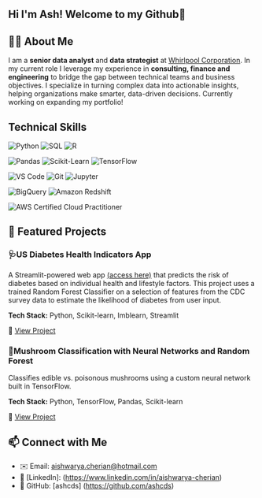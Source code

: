 ## Hi I'm Ash! Welcome to my Github👋

## 👩‍💻 About Me 
I am a **senior data analyst** and **data strategist** at [Whirlpool Corporation](https://www.whirlpoolcorp.com/). In my current role I leverage my experience in **consulting, finance and engineering** to bridge the gap between technical teams and business objectives. I specialize in turning complex data into actionable insights, helping organizations make smarter, data-driven decisions. Currently working on expanding my portfolio!


## Technical Skills 
![Python](https://img.shields.io/badge/Python-3776AB?style=flat&logo=python&logoColor=white)
![SQL](https://img.shields.io/badge/SQL-4479A1?style=flat&logo=mysql&logoColor=white)
![R](https://img.shields.io/badge/R-276DC3?style=flat&logo=r&logoColor=white)

![Pandas](https://img.shields.io/badge/Pandas-150458?style=flat&logo=pandas&logoColor=white)
![Scikit-Learn](https://img.shields.io/badge/Scikit--Learn-F7931E?style=flat&logo=scikit-learn&logoColor=white)
![TensorFlow](https://img.shields.io/badge/TensorFlow-FF6F00?style=flat&logo=tensorflow&logoColor=white)

![VS Code](https://img.shields.io/badge/VS%20Code-007ACC?style=flat&logo=visual-studio-code&logoColor=white)
![Git](https://img.shields.io/badge/Git-F05032?style=flat&logo=git&logoColor=white)
![Jupyter](https://img.shields.io/badge/Jupyter-F37626?style=flat&logo=jupyter&logoColor=white)

![BigQuery](https://img.shields.io/badge/BigQuery-4285F4?style=flat&logo=google-cloud&logoColor=white)
![Amazon Redshift](https://img.shields.io/badge/Amazon%20Redshift-8C4FFF?style=flat&logo=amazon-redshift&logoColor=white)

![AWS Certified Cloud Practitioner](https://img.shields.io/badge/AWS_Cloud_Practitioner-Certificate-232F3E?style=flat&logo=amazon-aws&logoColor=white) 

## 📂 Featured Projects

### 🩺US Diabetes Health Indicators App
A Streamlit-powered web app [(access here)](https://check-your-diabetes-risk.streamlit.app/) that predicts the risk of diabetes based on individual health and lifestyle factors. This project uses a trained Random Forest Classifier on a selection of features from the CDC survey data to estimate the likelihood of diabetes from user input. 

**Tech Stack:** Python, Scikit-learn, Imblearn, Streamlit

🔗 [View Project](https://github.com/ashcds/US-diabetes-health-indicators)

### 🍄Mushroom Classification with Neural Networks and Random Forest
Classifies edible vs. poisonous mushrooms using a custom neural network built in TensorFlow.  

**Tech Stack:** Python, TensorFlow, Pandas, Scikit-learn  

🔗 [View Project](https://github.com/ashcds/mushroom-classification)

## 📫 Connect with Me 

- ✉️ Email: aishwarya.cherian@hotmail.com
- 💼 [LinkedIn]: (https://www.linkedin.com/in/aishwarya-cherian)
- 🐙 GitHub: [ashcds] (https://github.com/ashcds)
